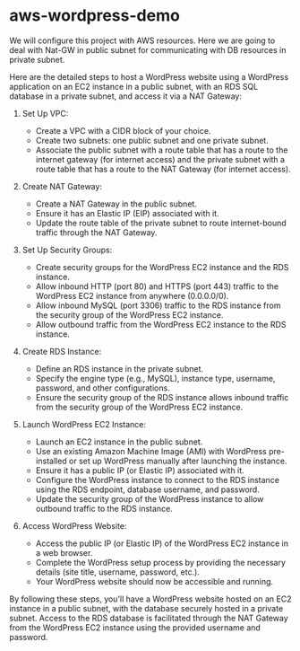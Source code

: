 # aws-wordpress-demo
We will configure this project with AWS resources. Here we are going to deal with Nat-GW in public subnet for communicating with DB resources in private subnet.


Here are the detailed steps to host a WordPress website using a WordPress application on an EC2 instance in a public subnet, with an RDS SQL database in a private subnet, and access it via a NAT Gateway:

1. Set Up VPC:
   - Create a VPC with a CIDR block of your choice.
   - Create two subnets: one public subnet and one private subnet.
   - Associate the public subnet with a route table that has a route to the internet gateway (for internet access) and the private subnet with a route table that has a route to the NAT Gateway (for internet access).

2. Create NAT Gateway:
   - Create a NAT Gateway in the public subnet.
   - Ensure it has an Elastic IP (EIP) associated with it.
   - Update the route table of the private subnet to route internet-bound traffic through the NAT Gateway.

3. Set Up Security Groups:
   - Create security groups for the WordPress EC2 instance and the RDS instance.
   - Allow inbound HTTP (port 80) and HTTPS (port 443) traffic to the WordPress EC2 instance from anywhere (0.0.0.0/0).
   - Allow inbound MySQL (port 3306) traffic to the RDS instance from the security group of the WordPress EC2 instance.
   - Allow outbound traffic from the WordPress EC2 instance to the RDS instance.

4. Create RDS Instance:
   - Define an RDS instance in the private subnet.
   - Specify the engine type (e.g., MySQL), instance type, username, password, and other configurations.
   - Ensure the security group of the RDS instance allows inbound traffic from the security group of the WordPress EC2 instance.

5. Launch WordPress EC2 Instance:
   - Launch an EC2 instance in the public subnet.
   - Use an existing Amazon Machine Image (AMI) with WordPress pre-installed or set up WordPress manually after launching the instance.
   - Ensure it has a public IP (or Elastic IP) associated with it.
   - Configure the WordPress instance to connect to the RDS instance using the RDS endpoint, database username, and password.
   - Update the security group of the WordPress instance to allow outbound traffic to the RDS instance.

6. Access WordPress Website:
   - Access the public IP (or Elastic IP) of the WordPress EC2 instance in a web browser.
   - Complete the WordPress setup process by providing the necessary details (site title, username, password, etc.).
   - Your WordPress website should now be accessible and running.

By following these steps, you'll have a WordPress website hosted on an EC2 instance in a public subnet, with the database securely hosted in a private subnet. Access to the RDS database is facilitated through the NAT Gateway from the WordPress EC2 instance using the provided username and password.
